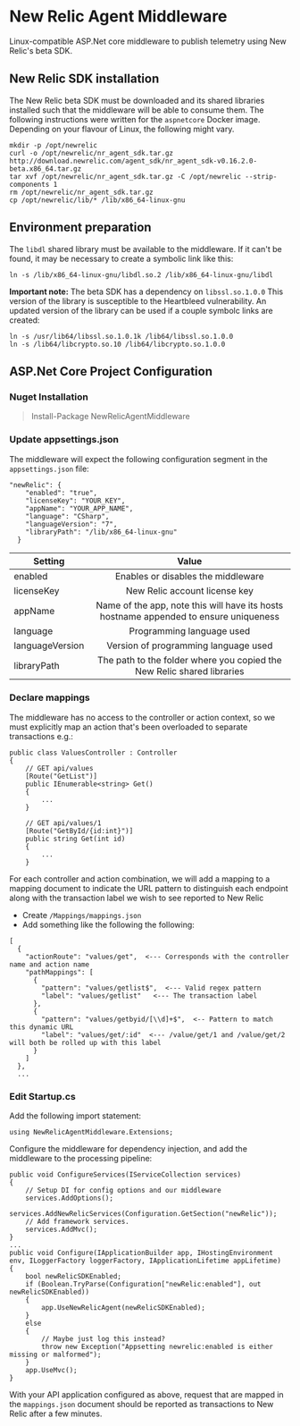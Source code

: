 # New Relic Agent Middleware
Linux-compatible ASP.Net core middleware to publish telemetry using New Relic's beta SDK.

## New Relic SDK installation

The New Relic beta SDK must be downloaded and its shared libraries installed such that
the middleware will be able to consume them. The following instructions were written for the 
`aspnetcore` Docker image. Depending on your flavour of Linux, the following might vary.

```
mkdir -p /opt/newrelic
curl -o /opt/newrelic/nr_agent_sdk.tar.gz http://download.newrelic.com/agent_sdk/nr_agent_sdk-v0.16.2.0-beta.x86_64.tar.gz
tar xvf /opt/newrelic/nr_agent_sdk.tar.gz -C /opt/newrelic --strip-components 1
rm /opt/newrelic/nr_agent_sdk.tar.gz
cp /opt/newrelic/lib/* /lib/x86_64-linux-gnu
```

## Environment preparation

The `libdl` shared library must be available to the middleware. If it can't be found, it
may be necessary to create a symbolic link like this:

```
ln -s /lib/x86_64-linux-gnu/libdl.so.2 /lib/x86_64-linux-gnu/libdl
```

**Important note:** The beta SDK has a dependency on `libssl.so.1.0.0` This version of
the library is susceptible to the Heartbleed vulnerability. An updated version of the library
can be used if a couple symbolc links are created:

```
ln -s /usr/lib64/libssl.so.1.0.1k /lib64/libssl.so.1.0.0
ln -s /lib64/libcrypto.so.10 /lib64/libcrypto.so.1.0.0
```

## ASP.Net Core Project Configuration

### Nuget Installation

> Install-Package NewRelicAgentMiddleware

### Update appsettings.json

The middleware will expect the following configuration segment in the `appsettings.json` file:

```
"newRelic": {
    "enabled": "true",
    "licenseKey": "YOUR_KEY",
    "appName": "YOUR_APP_NAME",
    "language": "CSharp",
    "languageVersion": "7",
	"libraryPath": "/lib/x86_64-linux-gnu"
  }
```

| Setting         | Value |
| --------------- |:-------------:                                                                        |
| enabled         | Enables or disables the middleware                                                    |
| licenseKey      | New Relic account license key                                                         |
| appName         | Name of the app, note this will have its hosts hostname appended to ensure uniqueness |
| language        | Programming language used                                                             |
| languageVersion | Version of programming language used                                                  |
| libraryPath     | The path to the folder where you copied the New Relic shared libraries                |

### Declare mappings

The middleware has no access to the controller or action context, so we must explicitly map an action that's been overloaded to separate transactions e.g.:
 
```
public class ValuesController : Controller
{
	// GET api/values
	[Route("GetList")]
	public IEnumerable<string> Get()
	{
		...
	}

	// GET api/values/1
	[Route("GetById/{id:int}")]
	public string Get(int id)
	{
		...
	}   
```

For each controller and action combination, we will add a mapping to a mapping document to indicate the
URL pattern to distinguish each endpoint along with the transaction label we wish to see reported 
to New Relic
* Create `/Mappings/mappings.json`
* Add something like the following the following:
```
[
  {
    "actionRoute": "values/get",  <--- Corresponds with the controller name and action name
    "pathMappings": [
      {
        "pattern": "values/getlist$",  <--- Valid regex pattern
        "label": "values/getlist"   <--- The transaction label
      },
      {
        "pattern": "values/getbyid/[\\d]+$",  <-- Pattern to match this dynamic URL
        "label": "values/get/:id"  <--- /value/get/1 and /value/get/2 will both be rolled up with this label
      }
    ]
  },
  ...
```

### Edit Startup.cs

Add the following import statement:

`using NewRelicAgentMiddleware.Extensions;`

Configure the middleware for dependency injection, and add the middleware to the processing pipeline:

```
public void ConfigureServices(IServiceCollection services)
{
	// Setup DI for config options and our middleware
	services.AddOptions();
	services.AddNewRelicServices(Configuration.GetSection("newRelic"));
	// Add framework services.
	services.AddMvc();
}
...
public void Configure(IApplicationBuilder app, IHostingEnvironment env, ILoggerFactory loggerFactory, IApplicationLifetime appLifetime)
{
	bool newRelicSDKEnabled;
	if (Boolean.TryParse(Configuration["newRelic:enabled"], out newRelicSDKEnabled))
	{
		app.UseNewRelicAgent(newRelicSDKEnabled);
	}
	else
	{
		// Maybe just log this instead?
		throw new Exception("Appsetting newrelic:enabled is either missing or malformed");
	}
	app.UseMvc();
}

```

With your API application configured as above, request that are mapped in the `mappings.json` document
should be reported as transactions to New Relic after a few minutes.
